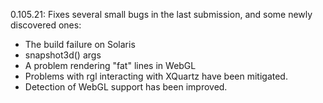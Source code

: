 0.105.21:  Fixes several small bugs in the last submission,
   and some newly discovered ones:
 - The build failure on Solaris
 - snapshot3d() args
 - A problem rendering "fat" lines in WebGL
 - Problems with rgl interacting with XQuartz have been 
   mitigated.
 - Detection of WebGL support has been improved.
